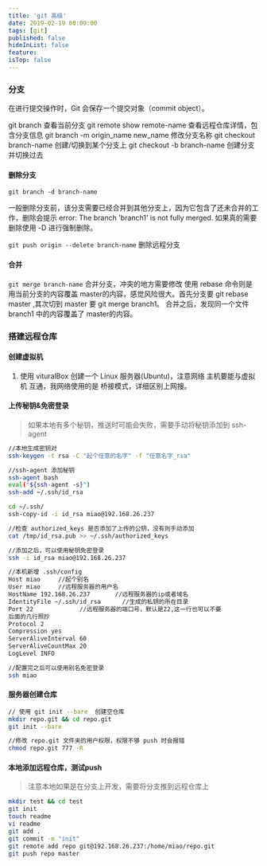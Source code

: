 ```yaml
---
title: 'git 高级'
date: 2019-02-19 00:00:00
tags: [git]
published: false
hideInList: false
feature: 
isTop: false
---
```


### 分支
在进行提交操作时，Git 会保存一个提交对象（commit object）。

git branch 查看当前分支
 git remote show remote-name 查看远程仓库详情，包含分支信息
git branch -m origin_name new_name 修改分支名称
git checkout branch-name 创建/切换到某个分支上
git checkout -b branch-name 创建分支并切换过去

#### 删除分支
```git branch -d branch-name```

一般删除分支前，该分支需要已经合并到其他分支上，因为它包含了还未合并的工作，删除会提示  error: The branch 'branch1' is not fully merged.
如果真的需要删除使用 -D 进行强制删除。

```git push origin --delete branch-name``` 删除远程分支

#### 合并
```git merge branch-name``` 合并分支，冲突的地方需要修改
使用 rebase 命令则是用当前分支的内容覆盖 master的内容，感觉风险很大。首先分支要 git rebase master ,其次切到 master 要 git merge branch1。
合并之后，发现同一个文件 branch1 中的内容覆盖了 master的内容。

### 搭建远程仓库

#### 创建虚拟机
1. 使用 vituralBox 创建一个 Linux 服务器(Ubuntu)，注意网络 主机要能与虚拟机 互通，我网络使用的是 桥接模式，详细区别上网搜。

#### 上传秘钥&免密登录
> 如果本地有多个秘钥，推送时可能会失败，需要手动将秘钥添加到 ssh-agent
```bash
//本地生成密钥对
ssh-keygen -t rsa -C "起个任意的名字" -f "任意名字_rsa"

//ssh-agent 添加秘钥
ssh-agent bash
eval("${ssh-agent -s}")
ssh-add ~/.ssh/id_rsa

cd ~/.ssh/
ssh-copy-id -i id_rsa miao@192.168.26.237

//检查 authorized_keys 是否添加了上传的公钥，没有则手动添加
cat /tmp/id_rsa.pub >> ~/.ssh/authorized_keys

//添加之后，可以使用秘钥免密登录
ssh -i id_rsa miao@192.168.26.237

//本机新增 .ssh/config
Host miao     //起个别名
User miao     //远程服务器的用户名
HostName 192.168.26.237       //远程服务器的ip或者域名
IdentityFile ~/.ssh/id_rsa      //生成的私钥的所在目录
Port 22             //远程服务器的端口号，默认是22,这一行也可以不要
后面的几行照抄
Protocol 2
Compression yes
ServerAliveInterval 60
ServerAliveCountMax 20
LogLevel INFO

//配置完之后可以使用别名免密登录
ssh miao

```

#### 服务器创建仓库
```bash
// 使用 git init --bare  创建空仓库
mkdir repo.git && cd repo.git
git init --bare

//修改 repo.git 文件夹的用户权限，权限不够 push 时会报错
chmod repo.git 777 -R

```
#### 本地添加远程仓库，测试push
> 注意本地如果是在分支上开发，需要将分支推到远程仓库上

```bash
mkdir test && cd test
git init
touch readme
vi readme
git add .
git commit -m "init"
git remote add repo git@192.168.26.237:/home/miao/repo.git
git push repo master
```
